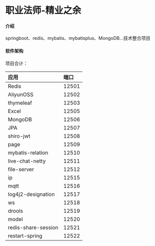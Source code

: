 # 职业法师-精业之余

#### 介绍

springboot、redis、mybatis、mybatisplus、MongoDB...技术整合项目

#### 软件架构

项目合计：

| 应用                  | 端口    |
|:--------------------|:------|
| Redis               | 12501 |
| AliyunOSS           | 12502 |
| thymeleaf           | 12503 |
| Excel               | 12505 |
| MongoDB             | 12506 |
| JPA                 | 12507 |
| shiro-jwt           | 12508 |
| page                | 12509 |
| mybatis-relation    | 12510 |
| live-chat-netty     | 12511 |
| file-server         | 12512 |
| ip                  | 12515 |
| mqtt                | 12516 |
| log4j2-designation  | 12517 |
| ws                  | 12518 |
| drools              | 12519 |
| model               | 12520 |
| redis-share-session | 12521 |
| restart-spring      | 12522 |
